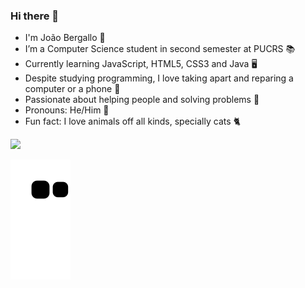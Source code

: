 ### Hi there 👋

- I'm João Bergallo 🙂
- I’m a Computer Science student in second semester at PUCRS 📚
- Currently learning JavaScript, HTML5, CSS3 and Java 🖥
- Despite studying programming, I love taking apart and reparing a computer or a phone 🤖
- Passionate about helping people and solving problems 🚀
- Pronouns: He/Him 🤗
- Fun fact: I love animals off all kinds, specially cats 🐈

<img height=50 src="https://cdn.jsdelivr.net/gh/devicons/devicon/icons/javascript/javascript-original.svg" />
          
![Snake animation](https://github.com/jhbergallo/jhbergallo/blob/output/github-contribution-grid-snake.svg)
